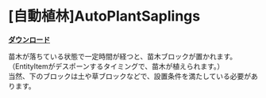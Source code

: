 # [自動植林]AutoPlantSaplings

[**ダウンロード**](https://github.com/eyeq/mod-1.11.2-AutoPlantSaplings/releases/download/1.0/1.11.2-AutoPlantSaplings-1.0.jar)

苗木が落ちている状態で一定時間が経つと、苗木ブロックが置かれます。  
（EntityItemがデスポーンするタイミングで、苗木が植えられます。）  
当然、下のブロックは土や草ブロックなどで、設置条件を満たしている必要があります。  

